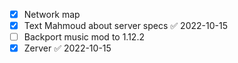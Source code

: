 - [x] Network map
- [x] Text Mahmoud about server specs ✅ 2022-10-15
- [ ] Backport music mod to 1.12.2
- [x] Zerver ✅ 2022-10-15

